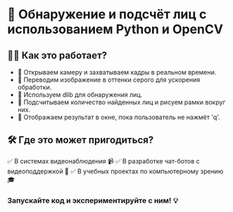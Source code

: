 # 🙂 Обнаружение и подсчёт лиц с использованием Python и OpenCV

## 👨‍💻 Как это работает?

<ul>
<li>💬 Открываем камеру и захватываем кадры в реальном времени.</li>
<li>💬 Переводим изображение в оттенки серого для ускорения обработки.</li>
<li>💬 Используем dlib для обнаружения лиц.</li>
<li>💬 Подсчитываем количество найденных лиц и рисуем рамки вокруг них.</li>
<li>💬 Отображаем результат в окне, пока пользователь не нажмёт 'q'.</li>
</ul>

## 🛠 Где это может пригодиться?

✅ В системах видеонаблюдения 📹
✅ В разработке чат-ботов с видеоподдержкой 🤖
✅ В учебных проектах по компьютерному зрению 🎓


### Запускайте код и экспериментируйте с ним! 💡
